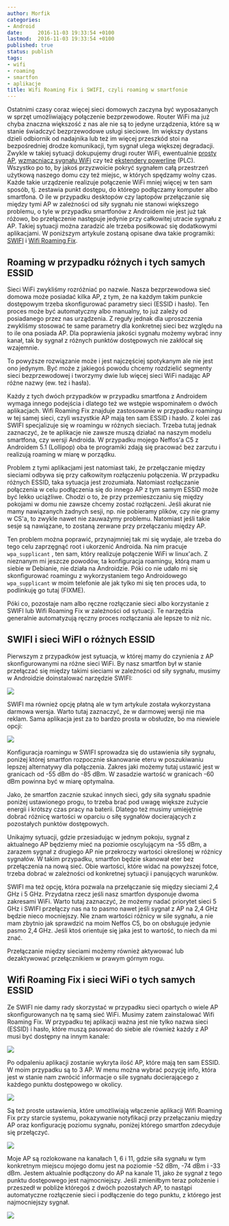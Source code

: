 ```yaml
---
author: Morfik
categories:
- Android
date:     2016-11-03 19:33:54 +0100
lastmod:  2016-11-03 19:33:54 +0100
published: true
status: publish
tags:
- wifi
- roaming
- smartfon
- aplikacje
title: Wifi Roaming Fix i SWIFI, czyli roaming w smartfonie
---
```


Ostatnimi czasy coraz więcej sieci domowych zaczyna być wyposażanych w sprzęt umożliwiający
połączenie bezprzewodowe. Router WiFi ma już chyba znaczna większość z nas ale nie są to jedyne
urządzenia, które są w stanie świadczyć bezprzewodowe usługi sieciowe. Im większy dystans dzieli
odbiornik od nadajnika lub też im więcej przeszkód stoi na bezpośredniej drodze komunikacji, tym
sygnał ulega większej degradacji. Zwykle w takiej sytuacji dokupujemy drugi router WiFi, ewentualnie
[prosty AP][1], [wzmacniacz sygnału WiFi][2] czy też [ekstendery powerline][3] (PLC). Wszystko po
to, by jakoś przyzwoicie pokryć sygnałem całą przestrzeń użytkową naszego domu czy też miejsc, w
których spędzamy wolny czas. Każde takie urządzenie realizuje połączenie WiFi mniej więcej w ten
sam sposób, tj. zestawia punkt dostępu, do którego podłączamy komputer albo smartfona. O ile w
przypadku desktopów czy laptopów przełączanie się między tymi AP w zależności od siły sygnału nie
stanowi większego problemu, o tyle w przypadku smartfonów z Androidem nie jest już tak różowo, bo
przełączenie następuje jedynie przy całkowitej utracie sygnału z AP. Takiej sytuacji można zaradzić
ale trzeba posiłkować się dodatkowymi aplikacjami. W poniższym artykule zostaną opisane dwa takie
programiki: [SWIFI][4] i [Wifi Roaming Fix][5].

<!--more-->
## Roaming w przypadku różnych i tych samych ESSID

Sieci WiFi zwykliśmy rozróżniać po nazwie. Nasza bezprzewodowa sieć domowa może posiadać kilka AP, z
tym, że na każdym takim punkcie dostępowym trzeba skonfigurować parametry sieci (ESSID i hasło). Ten
proces może być automatyczny albo manualny, to już zależy od posiadanego przez nas urządzenia. Z
reguły jednak dla uproszczenia zwykliśmy stosować te same parametry dla konkretnej sieci bez względu
na to ile ona posiada AP. Dla poprawienia jakości sygnału możemy wybrać inny kanał, tak by sygnał z
różnych punktów dostępowych nie zakłócał się wzajemnie.

To powyższe rozwiązanie może i jest najczęściej spotykanym ale nie jest ono jedynym. Być może z
jakiegoś powodu chcemy rozdzielić segmenty sieci bezprzewodowej i tworzymy dwie lub więcej sieci
WiFi nadając AP różne nazwy (ew. też i hasła).

Każdy z tych dwóch przypadków w przypadku smartfona z Androidem wymaga innego podejścia i dlatego
też we wstępie wspominałem o dwóch aplikacjach. Wifi Roaming Fix znajduje zastosowanie w przypadku
roamingu w tej samej sieci, czyli wszystkie AP mają ten sam ESSID i hasło. Z kolei zaś SWIFI
specjalizuje się w roamingu w różnych sieciach. Trzeba tutaj jednak zaznaczyć, że te aplikacje nie
zawsze muszą działać na naszym modelu smartfona, czy wersji Androida. W przypadku mojego Neffos'a C5
z Androidem 5.1 (Lollipop) oba te programiki zdają się pracować bez zarzutu i realizują roaming w
miarę w porządku.

Problem z tymi aplikacjami jest natomiast taki, że przełączanie między sieciami odbywa się przy
całkowitym rozłączeniu połączenia. W przypadku różnych ESSID, taka sytuacja jest zrozumiała.
Natomiast rozłączanie połączenia w celu podłączenia się do innego AP z tym samym ESSID może być
lekko uciążliwe. Chodzi o to, że przy przemieszczaniu się między pokojami w domu nie zawsze chcemy
zostać rozłączeni. Jeśli akurat nie mamy nawiązanych żadnych sesji, np. nie pobieramy plików, czy
nie gramy w CS'a, to zwykle nawet nie zauważymy problemu. Natomiast jeśli takie sesje są nawiązane,
to zostaną zerwane przy przełączaniu między AP.

Ten problem można poprawić, przynajmniej tak mi się wydaje, ale trzeba do tego celu zaprzęgnąć root
i ukorzenić Androida. Na nim pracuje `wpa_supplicant` , ten sam, który realizuje połączenie WiFi w
linux'ach. Z nieznanym mi jeszcze powodów, ta konfiguracja roamingu, którą mam u siebie w Debianie,
nie działa na Androidzie. Póki co nie udało mi się skonfigurować roamingu z wykorzystaniem tego
Androidowego `wpa_supplicant` w moim telefonie ale jak tylko mi się ten proces uda, to podlinkuję go
tutaj (FIXME).

Póki co, pozostaje nam albo ręczne rozłączanie sieci albo korzystanie z SWIFI lub Wifi Roaming Fix w
zależności od sytuacji. Te narzędzia generalnie automatyzują ręczny proces rozłączania ale lepsze to
niż nic.

## SWIFI i sieci WiFI o różnych ESSID

Pierwszym z przypadków jest sytuacja, w której mamy do czynienia z AP skonfigurowanymi na różne
sieci WiFi. By nasz smartfon był w stanie przełączać się między takimi sieciami w zależności od siły
sygnału, musimy w Androidzie doinstalować narzędzie SWIFI:

![](/img/2016/11/1.swifi-roaming-smartfon-tp-link-instalacja.png#huge)

SWIFI ma również opcję płatną ale w tym artykule została wykorzystana darmowa wersja. Warto tutaj
zaznaczyć, że w darmowej wersji nie ma reklam. Sama aplikacja jest za to bardzo prosta w obsłudze,
bo ma niewiele opcji:

![](/img/2016/11/2.swifi-roaming-smartfon-tp-link-konfiguracja.png#medium)

Konfiguracja roamingu w SWIFI sprowadza się do ustawienia siły sygnału, poniżej której smartfon
rozpocznie skanowanie eteru w poszukiwaniu lepszej alternatywy dla połączenia. Zakres jaki możemy
tutaj ustawić jest w granicach od -55 dBm do -85 dBm. W zasadzie wartość w granicach -60 dBm powinna
być w miarę optymalna.

Jako, że smartfon zacznie szukać innych sieci, gdy siła sygnału spadnie poniżej ustawionego progu,
to trzeba brać pod uwagę większe zużycie energii i krótszy czas pracy na baterii. Dlatego też musimy
umiejętnie dobrać różnicę wartości w oparciu o siłę sygnałów docierających z pozostałych punktów
dostępowych.

Unikajmy sytuacji, gdzie przesiadując w jednym pokoju, sygnał z aktualnego AP będziemy mieć na
poziomie oscylującym na -55 dBm, a zarazem sygnał z drugiego AP nie przekroczy wartości określonej w
różnicy sygnałów. W takim przypadku, smartfon będzie skanował eter bez przełączenia na nową sieć.
Obie wartości, które widać na powyższej fotce, trzeba dobrać w zależności od konkretnej sytuacji i
panujących warunków.

SWIFI ma też opcję, która pozwala na przełączanie się między sieciami 2,4 GHz i 5 GHz. Przydatna
rzecz jeśli nasz smartfon dysponuje dwoma zakresami WiFi. Warto tutaj zaznaczyć, że możemy nadać
priorytet sieci 5 GHz i SWIFI przełączy nas na to pasmo nawet jeśli sygnał z AP na 2,4 GHz będzie
nieco mocniejszy. Nie znam wartości różnicy w sile sygnału, a nie mam zbytnio jak sprawdzić na moim
Neffos C5, bo on obsługuje jedynie pasmo 2,4 GHz. Jeśli ktoś orientuje się jaka jest to wartość, to
niech da mi znać.

Przełączanie między sieciami możemy również aktywować lub dezaktywować przełącznikiem w prawym
górnym rogu.

## Wifi Roaming Fix i sieci WiFi o tych samych ESSID

Ze SWIFI nie damy rady skorzystać w przypadku sieci opartych o wiele AP skonfigurowanych na tę samą
sieć WiFi. Musimy zatem zainstalować Wifi Roaming Fix. W przypadku tej aplikacji ważna jest nie
tylko nazwa sieci (ESSID) i hasło, które muszą pasować do siebie ale również każdy z AP musi być
dostępny na innym kanale:

![](/img/2016/11/3.wifi-roaming-fix-smartfon-tp-link-instalacja.png#huge)

Po odpaleniu aplikacji zostanie wykryta ilość AP, które mają ten sam ESSID. W moim przypadku są to 3
AP. W menu można wybrać pozycję info, która jest w stanie nam zwrócić informacje o sile sygnału
docierającego z każdego punktu dostępowego w okolicy.

![](/img/2016/11/4.wifi-roaming-fix-smartfon-tp-link-sila-sygnalu.png#big)

Są też proste ustawienia, które umożliwiają włączenie aplikacji Wifi Roaming Fix przy starcie
systemu, pokazywanie notyfikacji przy przełączaniu między AP oraz konfigurację poziomu sygnału,
poniżej którego smartfon zdecyduje się przełączyć.

![](/img/2016/11/5.wifi-roaming-fix-smartfon-tp-link-konfiguracja.png#big)

Moje AP są rozlokowane na kanałach 1, 6 i 11, gdzie siła sygnału w tym konkretnym miejscu mojego
domu jest na poziomie -52 dBm, -74 dBm i -33 dBm. Jestem aktualnie podłączony do AP na kanale 11,
jako że sygnał z tego punktu dostępowego jest najmocniejszy. Jeśli zmieniłbym teraz położenie i
przeszedł w pobliże któregoś z dwóch pozostałych AP, to nastąpi automatyczne rozłączenie sieci i
podłączenie do tego punktu, z którego jest najmocniejszy sygnał.

![](/img/2016/11/6.wifi-roaming-fix-smartfon-tp-link-przelaczanie-sieci.png#medium)


[1]: http://www.tp-link.com.pl/products/list-12.html
[2]: http://www.tp-link.com.pl/products/list-10.html
[3]: http://www.tp-link.com.pl/products/list-18.html
[4]: https://play.google.com/store/apps/details?id=com.seah0rse.swififree
[5]: https://play.google.com/store/apps/details?id=com.heleron.wifiroamingfix
